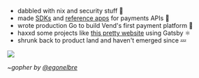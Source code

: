 - dabbled with nix and security stuff :penguin:
- made [SDKs](https://github.com/jtrotsky/govend) and [reference apps](https://github.com/vend/peg) for payments APIs :beginner:
- wrote production Go to build Vend's first payment platform :milky_way:
- haxxd some projects like [this pretty website](https://jadetsp.com) using Gatsby ⚛️  
- shrunk back to product land and haven't emerged since :zzz:

![](https://user-images.githubusercontent.com/192964/31576302-a390cb7e-b100-11e7-92fd-8c7b510900ac.png)

~_gopher by [@egonelbre](https://github.com/egonelbre)_
